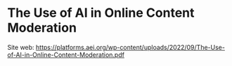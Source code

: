 # The Use of AI in Online Content Moderation
Site web: https://platforms.aei.org/wp-content/uploads/2022/09/The-Use-of-AI-in-Online-Content-Moderation.pdf
